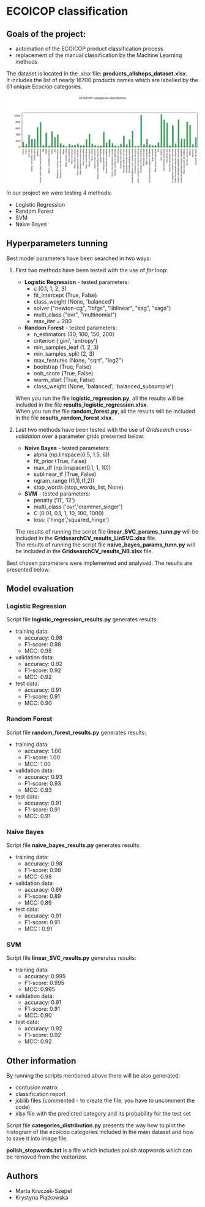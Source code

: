 # ECOICOP classification

## Goals of the project:
* automation of the ECOICOP product classification process
* replacement of the manual classification by the Machine Learning methods

The dataset is located in the .xlsx file: **products_allshops_dataset.xlsx**.<br />
It includes the list of nearly 16700 products names which are labelled by the 61 unique Ecociop categories.

![](ecoicop_histogram.png)

In our project we were testing 4 methods:
* Logistic Regression
* Random Forest
* SVM
* Naive Bayes

## Hyperparameters tunning
Best model parameters have been searched in two ways:
1. First two methods have been tested with the use of *for* loop:  
    - **Logistic Regression** - tested parameters:
        - c (0.1, 1, 2, 3)
        - fit_intercept (True, False)
        - class_weight (None, 'balanced')
        - solver ("newton-cg", "lbfgs", "liblinear", "sag", "saga")
        - multi_class ("ovr", "multinomial")
        - max_iter = 200  
    - **Random Forest** - tested parameters:
        - n_estimators (30, 100, 150, 200)
        - criterion ('gini', 'entropy')
        - min_samples_leaf (1, 2, 3)
        - min_samples_split (2, 3)
        - max_features (None, "sqrt", "log2")
        - bootstrap (True, False)
        - oob_score (True, False)
        - warm_start (True, False)
        - class_weight (None, 'balanced', 'balanced_subsample')

    When you run the file **logistic_regression.py**, all the results will be included in the file **results_logistic_regression.xlsx**.<br />
    When you run the file **random_forest.py**, all the results will be included in the file **results_random_forest.xlsx**.

2. Last two methods have been tested with the use of *Gridsearch cross-validation* over a parameter grids presented below:  
    - **Naive Bayes** - tested parameters:
        - alpha (np.linspace(0.5, 1.5, 6))
        - fit_prior (True, False)
        - max_df (np.linspace(0.1, 1, 10))
        - sublinear_tf (True, False)
        - ngram_range ((1,1),(1,2))
        - stop_words (stop_words_list, None)  
    - **SVM** - tested parameters:
        - penalty ('l1', 'l2')
        - multi_class ('ovr','crammer_singer')
        - C (0.01, 0.1, 1, 10, 100, 1000)
        - loss: ('hinge','squared_hinge')

    The results of running the script file **linear_SVC_params_tunn.py** will be included in the **GridsearchCV_results_LinSVC.xlsx** file.  
    The results of running the script file **naive_bayes_params_tunn.py** will be included in the **GridsearchCV_results_NB.xlsx** file.

Best chosen parameters were implemented and analysed. The results are presented below.

## Model evaluation
### Logistic Regression
Script file **logistic_regression_results.py** generates results:
- training data:
    - accuracy: 0.98
    - F1-score: 0.98
    - MCC: 0.98
- validation data:
    - accuracy: 0.92
    - F1-score: 0.92
    - MCC: 0.92
- test data:
    - accuracy: 0.91
    - F1-score: 0.91
    - MCC: 0.90

### Random Forest
Script file **random_forest_results.py** generates results:
- training data:
    - accuracy: 1.00
    - F1-score: 1.00
    - MCC: 1.00
- validation data:
    - accuracy: 0.93
    - F1-score: 0.93
    - MCC: 0.93
- test data:
    - accuracy: 0.91
    - F1-score: 0.91
    - MCC: 0.91

### Naive Bayes
Script file **naive_bayes_results.py** generates results:
- training data:
    - accuracy: 0.98
    - F1-score: 0.98
    - MCC: 0.98
- validation data:
    - accuracy: 0.89
    - F1-score: 0.89
    - MCC: 0.89
- test data:
    - accuracy: 0.91
    - F1-score: 0.91
    - MCC : 0.91

### SVM
Script file **linear_SVC_results.py** generates results:
- training data:
    - accuracy: 0.995
    - F1-score: 0.995
    - MCC: 0.995
- validation data:
    - accuracy: 0.91
    - F1-score: 0.91
    - MCC: 0.90
- test data:
    - accuracy: 0.92
    - F1-score: 0.92
    - MCC: 0.92

## Other information
By running the scripts mentioned above there will be also generated:
- confusion matrix
- classification report
- joblib files (commented - to create the file, you have to uncomment the code)
- xlsx file with the predicted category and its probability for the test set

Script file **categories_distribution.py** presents the way how to plot the histogram of the ecoicop categories
included in the main dataset and how to save it into image file.

**polish_stopwords.txt** is a file which includes polish stopwords which can be removed from the vectorizer.

## Authors
- Marta Kruczek-Szepel
- Krystyna Piątkowska


